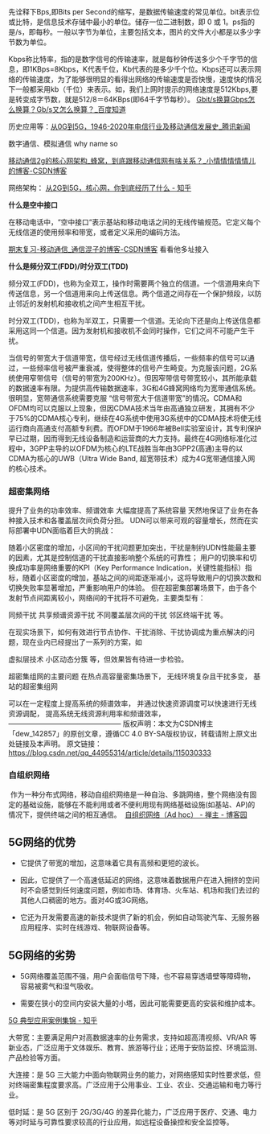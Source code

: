 先诠释下Bps,即Bits per Second的缩写，是数据传输速度的常见单位。bit表示位或比特，是信息技术存储中最小的单位。储存一位二进制数，即 0 或 1。ps指的是/s，即每秒。一般以字节为单位，主要包括文本，图片的文件大小都是以多少字节数为单位。

Kbps称比特率，指的是数字信号的传输速率，就是每秒钟传送多少个千字节的信息，即1KBps=8Kbps，K代表千位，Kb代表的是多少千个位。Kbps还可以表示网络的传输速度，为了能够很明显的看得出网络的传输速度是否快慢，速度快的情况下一般都采用kb（千位）来表示。如，我们上网时提示的网络速度是512Kbps,要是转变成字节数，就是512/8＝64KBps(即64千字节每秒）。
[Gbit/s换算Gbps怎么换算？Gb/s又怎么换算？_百度知道](https://zhidao.baidu.com/question/752405431476990172.html)



历史应用等：[从0G到5G，1946-2020年电信行业及移动通信发展史_腾讯新闻](https://new.qq.com/rain/a/20210127A06WB400)

数字通信、模拟通信 why name so


[移动通信2g的核心网架构_蜂窝，到底跟移动通信网有啥关系？_小情情情情情儿的博客-CSDN博客](https://blog.csdn.net/weixin_31066503/article/details/112769731)

网络架构：
[从2G到5G，核心网，你到底经历了什么 - 知乎](https://zhuanlan.zhihu.com/p/43316536)

**什么是空中接口**

在移动电话中，“空中接口“表示基站和移动电话之间的无线传输规范。它定义每个无线信道的使用频率和带宽，或者定义采用的编码方法。

[期末复习-移动通信_通信混子的博客-CSDN博客](https://blog.csdn.net/weixin_43482424/article/details/117998468)
看看他多址接入

**什么是频分双工(FDD)/时分双工(TDD)**

频分双工(FDD)，也称为全双工，操作时需要两个独立的信道。一个信道用来向下传送信息，另一个信道用来向上传送信息。两个信道之间存在一个保护频段，以防止邻近的发射机和接收机之间产生相互干扰。

时分双工(TDD)，也称为半双工，只需要一个信道。无论向下还是向上传送信息都采用这同一个信道。因为发射机和接收机不会同时操作，它们之间不可能产生干扰。


当信号的带宽大于信道带宽，信号经过无线信道传播后，一些频率的信号可以通过，一些频率信号被严重衰减，使得整体的信号产生畸变。为克服该问题，2G系统使用窄带信号（信号的带宽为200KHz）。但因窄带信号带宽较小，其所能承载的数据速率有限。为提供高传输数据速率，3G和4G蜂窝网络均为宽带通信系统。很明显，宽带通信系统需要克服 “信号带宽大于信道带宽”的情况。CDMA和OFDM均可以克服以上现象，但因CDMA技术当年由高通独立研发，其拥有不少于75%的CDMA核心专利，继续在4G系统中使用3G系统中的CDMA技术将使无线运行商向高通支付高额专利费。而OFDM于1966年被Bell实验室设计，其专利保护早已过期，因而得到无线设备制造和运营商的大力支持。最终在4G网络标准化过程中，3GPP主导的以OFDM为核心的LTE战胜当年由3GPP2(高通)主导的以CDMA为核心的UWB（Ultra Wide Band, 超宽带技术）成为4G宽带通信接入网的核心技术。


### 超密集网络
提升了业务的功率效率、频谱效率
大幅度提高了系统容量
天然地保证了业务在各种接入技术和各覆盖层次间负荷分担。
UDN可以带来可观的容量增长，然而在实际部署中UDN面临着巨大的挑战：

随着小区密度的增加，小区间的干扰问题更加突出，干扰是制约UDN性能最主要的因素，尤其是控制信道的干扰直接影响整个系统的可靠性；
用户的切换率和切换成功率是网络重要的KPI（Key Performance Indication，关键性能指标）指标，随着小区密度的增加，基站之间的间距逐渐减小，这将导致用户的切换次数和切换失败率显著增加，严重影响用户的体验。
但在超密集部署场景下，由于各个发射节点间距离较小，网络间的干扰将不可避免，主要类型有：

同频干扰
共享频谱资源干扰
不同覆盖层次间的干扰
邻区终端干扰
等。

在现实场景下，如何有效进行节点协作、干扰消除、干扰协调成为重点解决的问题，现在业内已经提出了一系列的方案，如

虚拟层技术
小区动态分簇
等，但效果皆有待进一步检验。

超密集组网的主要问题
在热点高容量密集场景下， 无线环境复杂且干扰多变， 基站的超密集组网

可以在一定程度上提高系统的频谱效率，
并通过快速资源调度可以快速进行无线资源调配， 提高系统无线资源利用率和频谱效率，
————————————————
版权声明：本文为CSDN博主「dew_142857」的原创文章，遵循CC 4.0 BY-SA版权协议，转载请附上原文出处链接及本声明。
原文链接：https://blog.csdn.net/qq_44955314/article/details/115030333

### 自组织网络
 作为一种分布式网络，移动自组织网络是一种自治、多跳网络，整个网络没有固定的基础设施，能够在不能利用或者不便利用现有网络基础设施(如基站、AP)的情况下，提供终端之间的相互通信。
 [自组织网络（Ad hoc） - 禅主 - 博客园](https://www.cnblogs.com/zhaoyunt/p/12868287.html)

## 5G网络的优势

-   它提供了带宽的增加，这意味着它具有高频和更短的波长。
    
-   因此，它提供了一个高速低延迟的网络，这意味着数据用户在进入拥挤的空间时不会感觉到任何速度问题，例如市场、体育场、火车站、机场和我们去过的其他人口稠密的地方。面对4G或3G网络。
    
-   它还为开发需要高速的新技术提供了新的机会，例如自动驾驶汽车、无服务器应用程序、实时在线游戏、物联网设备等。
    

## 5G网络的劣势

-   5G网络覆盖范围不强，用户会面临信号下降，也不容易穿透墙壁等障碍物，容易被雾气和湿气吸收。
    
-   需要在狭小的空间内安装大量的小塔，因此可能需要更高的安装和维护成本。

[5G 典型应用案例集锦 - 知乎](https://zhuanlan.zhihu.com/p/100512670)

大带宽：主要满足用户对高数据速率的业务需求，支持如超高清视频、VR/AR 等新业态，广泛应用于文体娱乐、教育、旅游等行业；还用于安防监控、环境监测、产品检验等方面。

大连接：是 5G 三大能力中面向物联网业务的能力，对网络感知实时性要求低，但对终端密集程度要求高。广泛应用于公用事业、工业、农业、交通运输和电力等行业。

低时延：是 5G 区别于 2G/3G/4G 的差异化能力，广泛应用于医疗、交通、电力等对时延与可靠性要求较高的行业应用，如远程设备操控和安全监控等。

